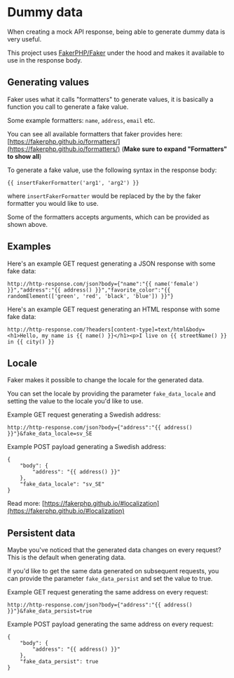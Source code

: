 # Dummy data

When creating a mock API response, being able to generate dummy data is very useful.

This project uses [FakerPHP/Faker](https://fakerphp.github.io/) under the hood and makes it available
to use in the response body.

## Generating values

Faker uses what it calls "formatters" to generate values, it is basically a function you call to
generate a fake value. 

Some example formatters: ``name``, ``address``, ``email`` etc.

You can see all available formatters that faker provides here:  
[https://fakerphp.github.io/formatters/](https://fakerphp.github.io/formatters/) (**Make sure to expand "Formatters" to show all**)

To generate a fake value, use the following syntax in the response body:  

```
{{ insertFakerFormatter('arg1', 'arg2') }}
```

where ``insertFakerFormatter`` would be replaced by the
by the faker formatter you would like to use. 

Some of the formatters accepts arguments, which can be provided as shown above.

## Examples

Here's an example GET request generating a JSON response with some fake data:

```
http://http-response.com/json?body={"name":"{{ name('female') }}","address":"{{ address() }}","favorite_color":"{{ randomElement(['green', 'red', 'black', 'blue']) }}"}
```

Here's an example GET request generating an HTML response with some fake data:
```
http://http-response.com/?headers[content-type]=text/html&body=<h1>Hello, my name is {{ name() }}</h1><p>I live on {{ streetName() }} in {{ city() }}
```

## Locale

Faker makes it possible to change the locale for the generated data.

You can set the locale by providing the parameter ``fake_data_locale`` and setting the value to the
locale you'd like to use.

Example GET request generating a Swedish address:
```
http://http-response.com/json?body={"address":"{{ address() }}"}&fake_data_locale=sv_SE
```
 
Example POST payload generating a Swedish address:
```
{
    "body": {
        "address": "{{ address() }}"
    },
    "fake_data_locale": "sv_SE"
}
```

Read more:
[https://fakerphp.github.io/#localization](https://fakerphp.github.io/#localization)

## Persistent data

Maybe you've noticed that the generated data changes on every request?
This is the default when generating data.

If you'd like to get the same data generated on subsequent requests, you can provide the parameter
``fake_data_persist`` and set the value to true.

Example GET request generating the same address on every request:
```
http://http-response.com/json?body={"address":"{{ address() }}"}&fake_data_persist=true
```

Example POST payload generating the same address on every request:
```
{
    "body": {
        "address": "{{ address() }}"
    },
    "fake_data_persist": true
}
```